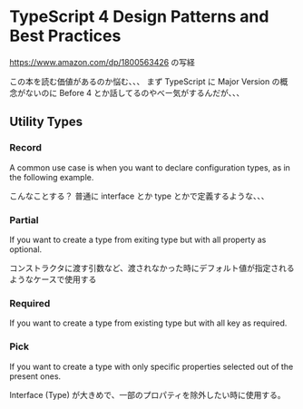 # TypeScript 4 Design Patterns and Best Practices

<https://www.amazon.com/dp/1800563426> の写経

この本を読む価値があるのか悩む、、、
まず TypeScript に Major Version の概念がないのに Before 4 とか話してるのやべー気がするんだが、、、

## Utility Types

### Record

A common use case is when you want to declare configuration types, as in the following example.


こんなことする？
普通に interface とか type とかで定義するような、、、

### Partial

If you want to create a type from exiting type but with all property as optional.

コンストラクタに渡す引数など、渡されなかった時にデフォルト値が指定されるようなケースで使用する

### Required

If you want to create a type from existing type but with all key as required.

### Pick

If you want to create a type with only specific properties selected out of the present ones.

Interface (Type) が大きめで、一部のプロパティを除外したい時に使用する。
